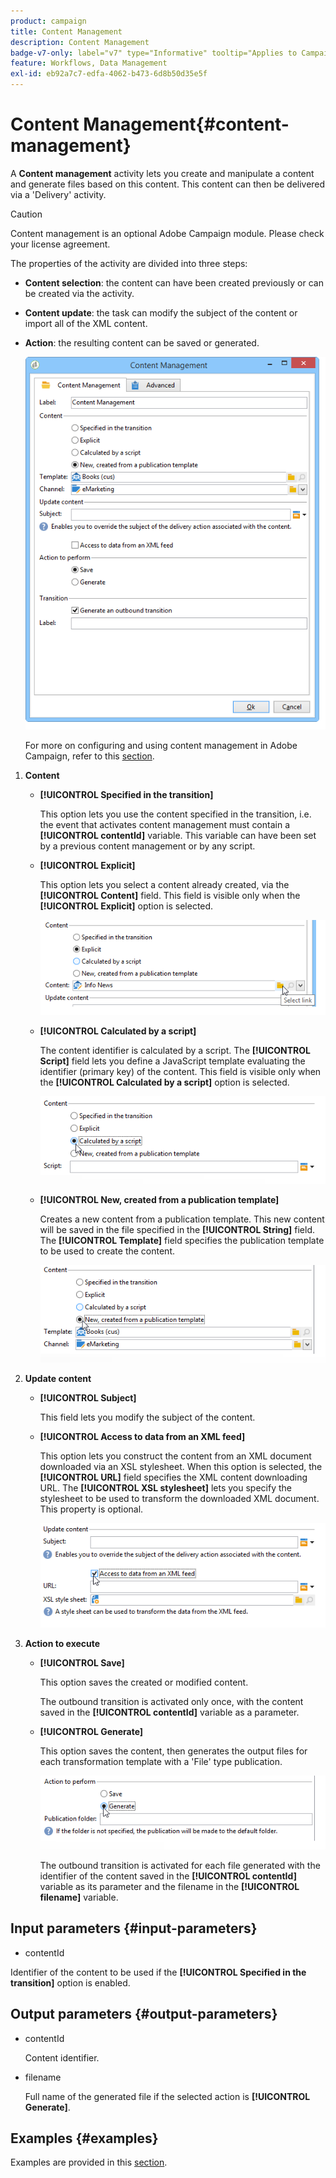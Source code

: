 ```yaml
---
product: campaign
title: Content Management
description: Content Management
badge-v7-only: label="v7" type="Informative" tooltip="Applies to Campaign Classic v7 only"
feature: Workflows, Data Management
exl-id: eb92a7c7-edfa-4062-b473-6d8b50d35e5f
---
```

# Content Management{#content-management}



A **Content management** activity lets you create and manipulate a content and generate files based on this content. This content can then be delivered via a 'Delivery' activity.

>[!CAUTION]
>
>Content management is an optional Adobe Campaign module. Please check your license agreement.

The properties of the activity are divided into three steps:

* **Content selection**: the content can have been created previously or can be created via the activity.
* **Content update**: the task can modify the subject of the content or import all of the XML content.
* **Action**: the resulting content can be saved or generated.

  ![](assets/content_mgmt_edit.png)

  For more on configuring and using content management in Adobe Campaign, refer to this [section](../../delivery/using/about-content-management.md).

1. **Content**

    * **[!UICONTROL Specified in the transition]**

      This option lets you use the content specified in the transition, i.e. the event that activates content management must contain a **[!UICONTROL contentId]** variable. This variable can have been set by a previous content management or by any script.
    
    * **[!UICONTROL Explicit]**

      This option lets you select a content already created, via the **[!UICONTROL Content]** field. This field is visible only when the **[!UICONTROL Explicit]** option is selected.
    
      ![](assets/content_mgmt_explicit.png)

    * **[!UICONTROL Calculated by a script]**

      The content identifier is calculated by a script. The **[!UICONTROL Script]** field lets you define a JavaScript template evaluating the identifier (primary key) of the content. This field is visible only when the **[!UICONTROL Calculated by a script]** option is selected.
    
      ![](assets/content_mgmt_script.png)

    * **[!UICONTROL New, created from a publication template]**

      Creates a new content from a publication template. This new content will be saved in the file specified in the **[!UICONTROL String]** field. The **[!UICONTROL Template]** field specifies the publication template to be used to create the content.
    
      ![](assets/content_mgmt_new.png)

1. **Update content**

    * **[!UICONTROL Subject]**

      This field lets you modify the subject of the content.
    
    * **[!UICONTROL Access to data from an XML feed]**

      This option lets you construct the content from an XML document downloaded via an XSL stylesheet. When this option is selected, the **[!UICONTROL URL]** field specifies the XML content downloading URL. The **[!UICONTROL XSL stylesheet]** lets you specify the stylesheet to be used to transform the downloaded XML document. This property is optional.
    
      ![](assets/content_mgmt_xmlcontent.png)

1. **Action to execute**

    * **[!UICONTROL Save]**

      This option saves the created or modified content.

      The outbound transition is activated only once, with the content saved in the **[!UICONTROL contentId]** variable as a parameter.
    
    * **[!UICONTROL Generate]**

      This option saves the content, then generates the output files for each transformation template with a 'File' type publication.
    
      ![](assets/content_mgmt_generate.png)

      The outbound transition is activated for each file generated with the identifier of the content saved in the **[!UICONTROL contentId]** variable as its parameter and the filename in the **[!UICONTROL filename]** variable.

## Input parameters {#input-parameters}

* contentId

Identifier of the content to be used if the **[!UICONTROL Specified in the transition]** option is enabled.

## Output parameters {#output-parameters}

* contentId

  Content identifier.

* filename

  Full name of the generated file if the selected action is **[!UICONTROL Generate]**.

## Examples {#examples}

Examples are provided in this [section](../../delivery/using/automating-via-workflows.md#examples).
